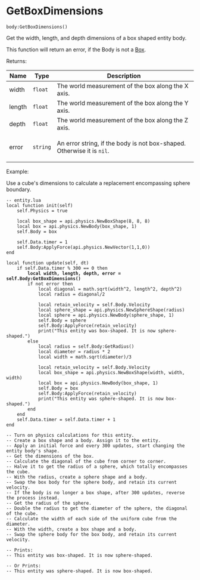 # GetBoxDimensions

`body:GetBoxDimensions()`

Get the width, length, and depth dimensions of a box shaped entity body.&#x20;

This function will return an error, if the Body is not a [Box](../fields/shape.md).



Returns:

| Name   | Type     | Description                                                                                  |
| ------ | -------- | -------------------------------------------------------------------------------------------- |
| width  | `float`  | The world measurement of the box along the X axis.                                           |
| length | `float`  | The world measurement of the box along the Y axis.                                           |
| depth  | `float`  | The world measurement of the box along the Z axis.                                           |
| error  | `string` | <p>An error string, if the body is not box-shaped. <br>Otherwise it is <code>nil</code>.</p> |



Example:

Use a cube's dimensions to calculate a replacement encompassing sphere boundary.

<pre class="language-lua"><code class="lang-lua">-- entity.lua
local function init(self)
    self.Physics = true
   
    local box_shape = api.physics.NewBoxShape(8, 8, 8) 
    local box = api.physics.NewBody(box_shape, 1)   
    self.Body = box  
    
    self.Data.timer = 1
    self.Body:ApplyForce(api.physics.NewVector(1,1,0))
end

local function update(self, dt)
    if self.Data.timer % 300 == 0 then
<strong>        local width, length, depth, error = self.Body:GetBoxDimensions()
</strong>        if not error then
            local diagonal = math.sqrt(width^2, length^2, depth^2)
            local radius = diagonal/2
            
            local retain_velocity = self.Body.Velocity
            local sphere_shape = api.physics.NewSphereShape(radius) 
            local sphere = api.physics.NewBody(sphere_shape, 1)
            self.Body = sphere
            self.Body:ApplyForce(retain_velocity)
            print("This entity was box-shaped. It is now sphere-shaped.")
        else
            local radius = self.Body:GetRadius()
            local diameter = radius * 2
            local width = math.sqrt(diameter)/3
            
            local retain_velocity = self.Body.Velocity
            local box_shape = api.physics.NewBoxShape(width, width, width) 
            local box = api.physics.NewBody(box_shape, 1)
            self.Body = box
            self.Body:ApplyForce(retain_velocity)
            print("This entity was sphere-shaped. It is now box-shaped.")
        end
    end
    self.Data.timer = self.Data.timer + 1
end 

-- Turn on physics calculations for this entity.
-- Create a box shape and a body. Assign it to the entity.
-- Apply an initial force and every 300 updates, start changing the entity body's shape.
-- Get the dimensions of the box.
-- Calculate the diagonal of the cube from corner to corner.
-- Halve it to get the radius of a sphere, which totally encompasses the cube.
-- With the radius, create a sphere shape and a body. 
-- Swap the box body for the sphere body, and retain its current velocity.
-- If the body is no longer a box shape, after 300 updates, reverse the process instead.
-- Get the radius of the sphere.
-- Double the radius to get the diameter of the sphere, the diagonal of the cube.
-- Calculate the width of each side of the uniform cube from the diameter.
-- With the width, create a box shape and a body.
-- Swap the sphere body for the box body, and retain its current velocity.

-- Prints:
-- This entity was box-shaped. It is now sphere-shaped.

-- Or Prints:
-- This entity was sphere-shaped. It is now box-shaped.
</code></pre>
